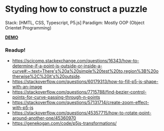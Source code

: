 # Styding how to construct a puzzle

Stack: [HMTL, CSS, Typescript, P5.js]
Paradigm: Mostly OOP (Object Orientet Programming)

**[DEMO](https://p5-puzzle.netlify.app)**

### Readup!
* https://scicomp.stackexchange.com/questions/16343/how-to-determine-if-a-point-is-outside-or-inside-a-curve#:~:text=There's%20a%20simple%20test%20to,region%3B%20otherwise%2C%20it's%20outside.
* https://stackoverflow.com/questions/60179313/how-to-fill-p5-js-shape-with-an-image
* https://stackoverflow.com/questions/7715788/find-bezier-control-points-for-curve-passing-through-n-points
* https://stackoverflow.com/questions/57131714/create-zoom-effect-with-p5-js
* https://stackoverflow.com/questions/45357715/how-to-rotate-point-around-another-one/45360970
* https://genekogan.com/code/p5js-transformations/

